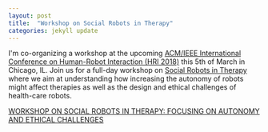 ```yaml
---
layout: post
title:  "Workshop on Social Robots in Therapy"
categories: jekyll update
---
```



I'm co-organizing a workshop at the upcoming [ACM/IEEE International Conference on Human-Robot Interaction (HRI 2018)](http://humanrobotinteraction.org/2018/schedule/) this 5th of March in Chicago, IL. Join us for a full-day workshop on [Social Robots in Therapy](https://sites.google.com/view/srec18/home) where we aim at understanding how increasing the autonomy of robots might affect therapies as well as the design and ethical challenges of health-care robots.


[WORKSHOP ON SOCIAL ROBOTS IN THERAPY: FOCUSING ON AUTONOMY AND ETHICAL CHALLENGES](https://sites.google.com/view/srec18/home)


<!-- # [](#workshop-on-Social-Robots-in-Therapy)Workshop on Social Robots in Therapy -->
